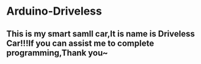 # Arduino-Driveless
## This is my smart samll car,It is name is Driveless Car!!!If you can assist me to complete programming,Thank you~
